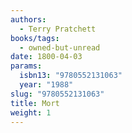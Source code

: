 ```yaml
---
authors:
  - Terry Pratchett
books/tags:
  - owned-but-unread
date: 1800-04-03
params:
  isbn13: "9780552131063"
  year: "1988"
slug: "9780552131063"
title: Mort
weight: 1
---
```


<!--more-->
